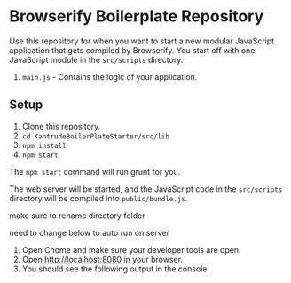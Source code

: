 # Browserify Boilerplate Repository

Use this repository for when you want to start a new modular JavaScript application that gets compiled by Browserify. You start off with one JavaScript module in the `src/scripts` directory.

1. `main.js` - Contains the logic of your application. 

## Setup

1. Clone this repository.
1. `cd KantrudeBoilerPlateStarter/src/lib`
1. `npm install`
1. `npm start`

The `npm start` command will run grunt for you.

The web server will be started, and the JavaScript code in the `src/scripts` directory will be compiled into `public/bundle.js`.


make sure to rename directory folder

need to change below to auto run on server

1. Open Chome and make sure your developer tools are open.
1. Open [http://localhost:8080](http://localhost:8080) in your browser.
1. You should see the following output in the console.


